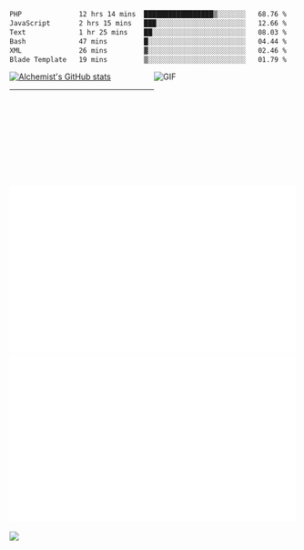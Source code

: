 <!--START_SECTION:waka-->

```text
PHP              12 hrs 14 mins  █████████████████▒░░░░░░░   68.76 %
JavaScript       2 hrs 15 mins   ███░░░░░░░░░░░░░░░░░░░░░░   12.66 %
Text             1 hr 25 mins    ██░░░░░░░░░░░░░░░░░░░░░░░   08.03 %
Bash             47 mins         █░░░░░░░░░░░░░░░░░░░░░░░░   04.44 %
XML              26 mins         ▓░░░░░░░░░░░░░░░░░░░░░░░░   02.46 %
Blade Template   19 mins         ▒░░░░░░░░░░░░░░░░░░░░░░░░   01.79 %
```

<!--END_SECTION:waka-->

[![Alchemist's GitHub stats](https://github-readme-stats.vercel.app/api?username=DrMaxis&show_icons=true&theme=outrun&count_private=true)](#)
<img align="right" alt="GIF" src="https://user-images.githubusercontent.com/5355808/139111924-210cc6fa-9fb1-4dac-929d-6324a5836a92.gif" width="250" height="200" />
<hr />

![](https://raw.githubusercontent.com/DrMaxis/github-stats-transparent/output/generated/overview.svg)
![](https://raw.githubusercontent.com/DrMaxis/github-stats-transparent/output/generated/languages.svg)

 
<a href="https://count.getloli.com/"><img src="https://count.getloli.com/get/@:maxis-the-alchemist?theme=rule34"></a>
<!-- https://count.getloli.com/get/@alchemist?theme=rule34 -->
<br>
